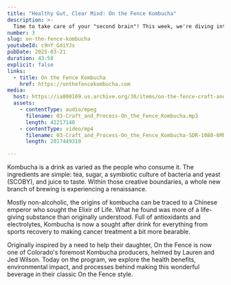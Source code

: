```yaml
---
title: "Healthy Gut, Clear Mind: On the Fence Kombucha"
description: >-
  Time to take care of your "second brain"! This week, we're diving into the world of Kombucha brewing with Lauren Wilson, Co-Founder and Flavor Sorceress at On the Fence.
number: 3
slug: on-the-fence-kombucha
youtubeId: c9nY_GdiYJs
pubDate: 2025-03-21
duration: 43:58
explicit: false
links:
  - title: On the Fence Kombucha
    href: https://onthefencekombucha.com
media:
  host: https://ia800109.us.archive.org/30/items/on-the-fence-craft-and-process
  assets:
    - contentType: audio/mpeg
      filename: 03-Craft_and_Process-On_the_Fence_Kombucha.mp3
      length: 42217140
    - contentType: video/mp4
      filename: 03-Craft_and_Process-On_the_Fence_Kombucha-SDR-1080-6Mbps.mp4
      length: 2017449310

---
```

Kombucha is a drink as varied as the people who consume it. The ingredients are simple: tea, sugar, a symbiotic culture of bacteria and yeast (SCOBY), and juice to taste. Within those creative boundaries, a whole new branch of brewing is experiencing a renaissance.

Mostly non-alcoholic, the origins of kombucha can be traced to a Chinese emperor who sought the Elixir of Life. What he found was more of a life-giving substance than originally understood. Full of antioxidants and electrolytes, Kombucha is now a sought after drink for everything from sports recovery to making cancer treatment a bit more bearable.

Originally inspired by a need to help their daughter, On the Fence is now one of Colorado's foremost Kombucha producers, helmed by Lauren and Jed Wilson. Today on the program, we explore the health benefits, environmental impact, and processes behind making this wonderful beverage in their classic On the Fence style.
